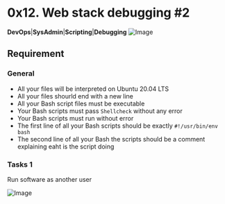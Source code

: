 # 0x12. Web stack debugging #2
**DevOps**|**SysAdmin**|**Scripting**|**Debugging**
![Image](https://s3.amazonaws.com/intranet-projects-files/holbertonschool-sysadmin_devops/287/99littlebugsinthecode-holberton.jpg)

## Requirement
### General
- All your files will be interpreted on Ubuntu 20.04 LTS
- All your files shourld end with a new line
- All your Bash script files must be executable
- Your Bash scripts must pass ``Shellcheck`` without any error
- Your Bash scripts must run without error
- The first line of all your Bash scripts should be exactly ``#!/usr/bin/env bash``
- The second line of all your Bash the scripts should be a comment explaining eaht is the script doing

### Tasks 1
Run software as another user

![Image](https://s3.amazonaws.com/alx-intranet.hbtn.io/uploads/medias/2020/9/eaeff07a715ff880b1ceb8e863a1d141a74a7f85.png?X-Amz-Algorithm=AWS4-HMAC-SHA256&X-Amz-Credential=AKIARDDGGGOUSBVO6H7D%2F20231016%2Fus-east-1%2Fs3%2Faws4_request&X-Amz-Date=20231016T083634Z&X-Amz-Expires=86400&X-Amz-SignedHeaders=host&X-Amz-Signature=f17875ac46ceff079669b29a494ceddcd2c4e9ce5371d17465a06cd7fddc3bf7)
